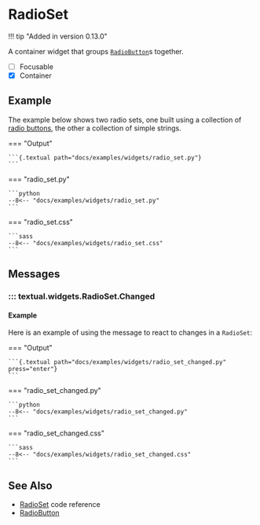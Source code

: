 # RadioSet

!!! tip "Added in version 0.13.0"

A container widget that groups [`RadioButton`](./radiobutton.md)s together.

- [ ] Focusable
- [x] Container

## Example

The example below shows two radio sets, one built using a collection of
[radio buttons](./radiobutton.md), the other a collection of simple strings.

=== "Output"

    ```{.textual path="docs/examples/widgets/radio_set.py"}
    ```

=== "radio_set.py"

    ```python
    --8<-- "docs/examples/widgets/radio_set.py"
    ```

=== "radio_set.css"

    ```sass
    --8<-- "docs/examples/widgets/radio_set.css"
    ```

## Messages

### ::: textual.widgets.RadioSet.Changed

#### Example

Here is an example of using the message to react to changes in a `RadioSet`:

=== "Output"

    ```{.textual path="docs/examples/widgets/radio_set_changed.py" press="enter"}
    ```

=== "radio_set_changed.py"

    ```python
    --8<-- "docs/examples/widgets/radio_set_changed.py"
    ```

=== "radio_set_changed.css"

    ```sass
    --8<-- "docs/examples/widgets/radio_set_changed.css"
    ```

## See Also

- [RadioSet](../api/radioset.md) code reference
- [RadioButton](./radiobutton.md)
